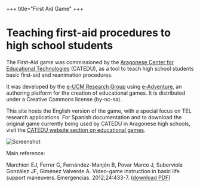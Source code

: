 +++
title="First Aid Game"
+++
# Teaching first-aid procedures to high school students

The First-Aid game was commissioned by the [Aragonese Center for Educational Technologies](http://www.google.com/url?q=http%3A%2F%2Fwww.catedu.es%2F&sa=D&sntz=1&usg=AFQjCNGqeETLNC11oul84Co4HBKoT6hhRA) (CATEDU), as a tool to teach high school students basic first-aid and reanimation procedures.

It was developed by the [e-UCM Research Group](http://www.google.com/url?q=http%3A%2F%2Fwww.catedu.es%2F&sa=D&sntz=1&usg=AFQjCNGqeETLNC11oul84Co4HBKoT6hhRA) using [e-Adventure](http://www.google.com/url?q=http%3A%2F%2Fe-adventure.e-ucm.es%2F&sa=D&sntz=1&usg=AFQjCNFIXP_QhZ-i-jw2Kr_RvPeJdnfO_Q), an authoring platform for the creation of educational games. It is distributed under a Creative Commons license (by-nc-sa).

This site hosts the English version of the game, with a special focus on TEL research applications. For Spanish documentation and to download the original game currently being used by CATEDU in Aragonese high schools, visit the [CATEDU website section on educational games](http://www.google.com/url?q=http%3A%2F%2Fcatedu.es%2Fwebcatedu%2Findex.php%2Fdescargas%2Fe-adventures&sa=D&sntz=1&usg=AFQjCNGtO1JVuHv2rJ7BY4e1KJIRbcGuoA).

![Screenshot](https://lh5.googleusercontent.com/Yr05JEdh9N2-d8U-C6DO3Sx-3du2eg6IQuU2YGFk94ypfPAzH5Sr5yC8OkObGevte018YMLKf5aF9vhWBMGw7AR47q5KGt4F97LL_x9PIcLWs6tb-Fo=w1280)

Main reference:

Marchiori EJ, Ferrer G, Fernández-Manjón B, Povar Marco J, Suberviola González JF, Giménez Valverde A. Video-game instruction in basic life support maneuvers. Emergencias. 2012;24:433-7. ([download PDF](http://www.google.com/url?q=http%3A%2F%2Fwww.semes.org%2Frevista_EMERGENCIAS%2Fdescargar%2Fvideo-game-instruction-in-basic-life-support-maneuvers%2Fforce_download%2Fenglish%2F&sa=D&sntz=1&usg=AFQjCNGbaM54oc4pBx7ICWWkSXEGlYgOtQ))